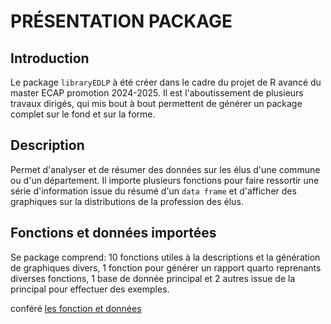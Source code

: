 # PRÉSENTATION PACKAGE

## Introduction

Le package `libraryEDLP` à été créer dans le cadre du projet de R avancé du master ECAP promotion 2024-2025.
Il est l'aboutissement de plusieurs travaux dirigés, qui mis bout à bout permettent de générer un package complet sur le fond et sur la forme.


## Description

Permet d'analyser et de résumer des données sur les élus d'une commune ou d'un département.
Il importe plusieurs fonctions pour faire ressortir une série d'information issue du résumé d'un `data frame` et d'afficher des graphiques sur la distributions de la profession des élus.

## Fonctions et données importées

Se package comprend: 10 fonctions utiles à la descriptions et la génération de graphiques divers, 1 fonction pour générer un rapport quarto reprenants diverses fonctions, 1 base de donnée principal et 2 autres issue de la principal pour effectuer des exemples.

conféré [les fonction et données](https://arthuredlp.github.io/firstlib-PROVOTE/reference/index.html)

